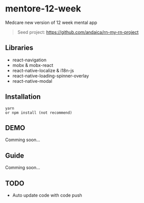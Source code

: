 # mentore-12-week
Medcare new version of 12 week mental app

> Seed project: https://github.com/andaica/rn-my-rn-project

## Libraries
- react-navigation
- mobx & mobx-react
- react-native-localize & i18n-js
- react-native-loading-spinner-overlay
- react-native-modal


## Installation

```
yarn
or npm install (not recommend)
```

## DEMO

Comming soon...

## Guide

Comming soon...

## TODO
- Auto update code with code push